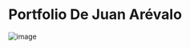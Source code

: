 # Portfolio De Juan Arévalo

![image](https://github.com/JuanDAGuzman/portfolio.dev/assets/141374782/e9340575-2b44-4f1c-8063-3d385634d426)
